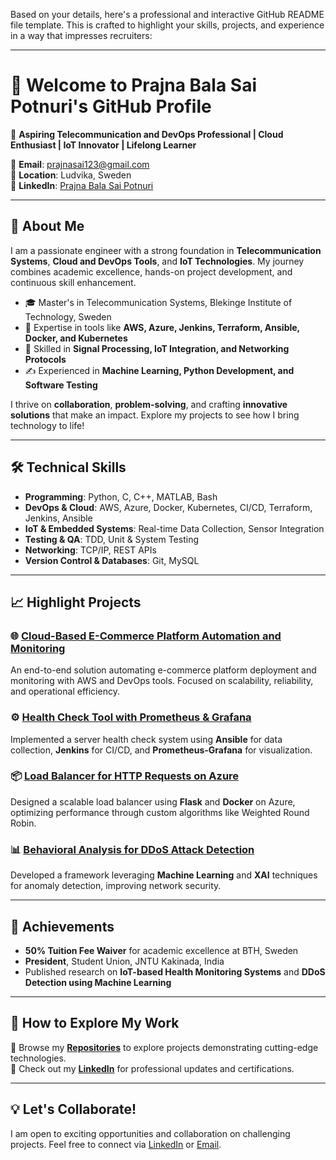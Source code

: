 Based on your details, here's a professional and interactive GitHub README file template. This is crafted to highlight your skills, projects, and experience in a way that impresses recruiters:

---

# 👋 Welcome to Prajna Bala Sai Potnuri's GitHub Profile

🚀 **Aspiring Telecommunication and DevOps Professional | Cloud Enthusiast | IoT Innovator | Lifelong Learner**

🔗 **Email**: prajnasai123@gmail.com  
📍 **Location**: Ludvika, Sweden  
💼 **LinkedIn**: [Prajna Bala Sai Potnuri](#)

---

## 🌟 About Me

I am a passionate engineer with a strong foundation in **Telecommunication Systems**, **Cloud and DevOps Tools**, and **IoT Technologies**. My journey combines academic excellence, hands-on project development, and continuous skill enhancement.

- 🎓 Master's in Telecommunication Systems, Blekinge Institute of Technology, Sweden  
- 🔧 Expertise in tools like **AWS, Azure, Jenkins, Terraform, Ansible, Docker, and Kubernetes**  
- 📡 Skilled in **Signal Processing, IoT Integration, and Networking Protocols**  
- ✍️ Experienced in **Machine Learning, Python Development, and Software Testing**  

I thrive on **collaboration**, **problem-solving**, and crafting **innovative solutions** that make an impact. Explore my projects to see how I bring technology to life!

---

## 🛠️ Technical Skills

- **Programming**: Python, C, C++, MATLAB, Bash  
- **DevOps & Cloud**: AWS, Azure, Docker, Kubernetes, CI/CD, Terraform, Jenkins, Ansible  
- **IoT & Embedded Systems**: Real-time Data Collection, Sensor Integration  
- **Testing & QA**: TDD, Unit & System Testing  
- **Networking**: TCP/IP, REST APIs  
- **Version Control & Databases**: Git, MySQL  

---

## 📈 Highlight Projects

### 🌐 [Cloud-Based E-Commerce Platform Automation and Monitoring](#)
An end-to-end solution automating e-commerce platform deployment and monitoring with AWS and DevOps tools. Focused on scalability, reliability, and operational efficiency.

### ⚙️ [Health Check Tool with Prometheus & Grafana](#)
Implemented a server health check system using **Ansible** for data collection, **Jenkins** for CI/CD, and **Prometheus-Grafana** for visualization.

### 📦 [Load Balancer for HTTP Requests on Azure](#)
Designed a scalable load balancer using **Flask** and **Docker** on Azure, optimizing performance through custom algorithms like Weighted Round Robin.

### 📊 [Behavioral Analysis for DDoS Attack Detection](#)
Developed a framework leveraging **Machine Learning** and **XAI** techniques for anomaly detection, improving network security.

---

## 🎯 Achievements

- **50% Tuition Fee Waiver** for academic excellence at BTH, Sweden  
- **President**, Student Union, JNTU Kakinada, India  
- Published research on **IoT-based Health Monitoring Systems** and **DDoS Detection using Machine Learning**  

---

## 📌 How to Explore My Work

🔹 Browse my **[Repositories](#)** to explore projects demonstrating cutting-edge technologies.  
🔹 Check out my **[LinkedIn](#)** for professional updates and certifications.

---

## 💡 Let's Collaborate!

I am open to exciting opportunities and collaboration on challenging projects. Feel free to connect via [LinkedIn](#) or [Email](mailto:prajnasai123@gmail.com).
